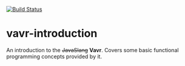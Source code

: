[![Build Status](https://travis-ci.org/kraluk/vavr-introduction.svg?branch=master)](https://travis-ci.org/kraluk/vavr-introduction)

# vavr-introduction

An introduction to the ~~JavaSlang~~ __Vavr__. Covers some basic functional programming concepts provided by it.
